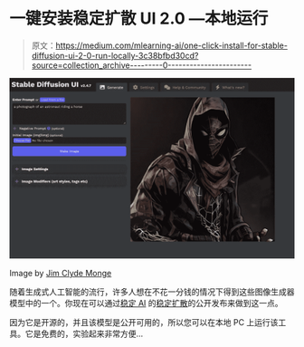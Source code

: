 # 一键安装稳定扩散 UI 2.0 —本地运行

> 原文：<https://medium.com/mlearning-ai/one-click-install-for-stable-diffusion-ui-2-0-run-locally-3c38bfbd30cd?source=collection_archive---------0----------------------->

![](img/f74753c8adaf1054cd429b34c3614605.png)

Image by [Jim Clyde Monge](https://medium.com/u/819323b399ac?source=post_page-----3c38bfbd30cd--------------------------------)

随着生成式人工智能的流行，许多人想在不花一分钱的情况下得到这些图像生成器模型中的一个。你现在可以通过[稳定 AI](https://stability.ai/) 的[稳定扩散](https://stability.ai/blog/stable-diffusion-public-release)的公开发布来做到这一点。

因为它是开源的，并且该模型是公开可用的，所以您可以在本地 PC 上运行该工具。它是免费的，实验起来非常方便…